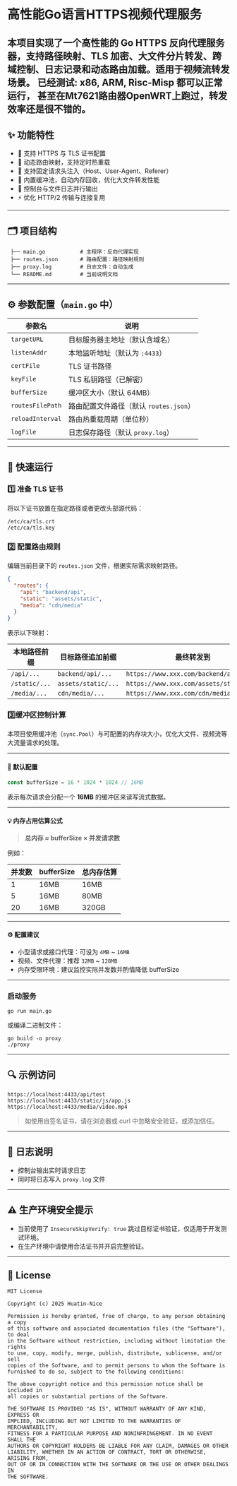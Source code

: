 # 高性能Go语言HTTPS视频代理服务

本项目实现了一个高性能的 Go HTTPS 反向代理服务器，支持路径映射、TLS 加密、大文件分片转发、跨域控制、日志记录和动态路由加载。适用于视频流转发场景。
已经测试: x86, ARM, Risc-Misp 都可以正常运行， 甚至在Mt7621路由器OpenWRT上跑过，转发效率还是很不错的。
---

## ✨ 功能特性

- 🚀 支持 HTTPS 与 TLS 证书配置  
- 🔁 动态路由映射，支持定时热重载
- 🧱 支持固定请求头注入（Host、User-Agent、Referer）  
- 🧠 内置缓冲池，自动内存回收，优化大文件转发性能  
- 📄 控制台与文件日志并行输出  
- ⚡ 优化 HTTP/2 传输与连接复用  
---

## 🗂️ 项目结构

```
 ├── main.go           # 主程序：反向代理实现
 ├── routes.json       # 路由配置：路径映射规则
 ├── proxy.log         # 日志文件：自动生成
 └── README.md         # 当前说明文档
```

------

## ⚙️ 参数配置（`main.go` 中）

| 参数名           | 说明                                   |
| ---------------- | -------------------------------------- |
| `targetURL`      | 目标服务器主地址（默认含域名）         |
| `listenAddr`     | 本地监听地址（默认为 `:4433`）         |
| `certFile`       | TLS 证书路径                           |
| `keyFile`        | TLS 私钥路径（已解密）                 |
| `bufferSize`     | 缓冲区大小（默认 64MB）                |
| `routesFilePath` | 路由配置文件路径（默认 `routes.json`） |
| `reloadInterval` | 路由热重载周期（单位秒）               |
| `logFile`        | 日志保存路径（默认 `proxy.log`）       |



------

## 🧪 快速运行

### 1️⃣ 准备 TLS 证书

将以下证书放置在指定路径或者更改头部源代码：

```
/etc/ca/tls.crt
/etc/ca/tls.key
```

### 2️⃣ 配置路由规则

编辑当前目录下的 `routes.json` 文件，根据实际需求映射路径。

```json
{
  "routes": {
    "api": "backend/api",
    "static": "assets/static",
    "media": "cdn/media"
  }
}
```

表示以下映射：

| 本地路径前缀  | 目标路径追加前缀    | 最终转发到                              |
| ------------- | ------------------- | --------------------------------------- |
| `/api/...`    | `backend/api/...`   | `https://www.xxx.com/backend/api/...`   |
| `/static/...` | `assets/static/...` | `https://www.xxx.com/assets/static/...` |
| `/media/...`  | `cdn/media/...`     | `https://www.xxx.com/cdn/media/...`     |

### 3️⃣缓冲区控制计算

本项目使用缓冲池（`sync.Pool`）与可配置的内存块大小，优化大文件、视频流等大流量请求的处理。

------

#### 📌 默认配置

```go
const bufferSize = 16 * 1024 * 1024 // 16MB
```

表示每次请求会分配一个 **16MB** 的缓冲区来读写流式数据。

------

#### 💡 内存占用估算公式

> **总内存 ≈ bufferSize × 并发请求数**

例如：

| 并发数 | bufferSize | 总内存估算 |
| ------ | ---------- | ---------- |
| 1      | 16MB       | 16MB       |
| 5      | 16MB       | 80MB      |
| 20     | 16MB       | 320GB     |

------

#### ⚙️ 配置建议

- 小型请求或接口代理：可设为 `4MB` ~ `16MB`
- 视频、文件代理：推荐 `32MB` ~ `128MB`
- 内存受限环境：建议监控实际并发数并酌情降低 bufferSize

------

###  启动服务

```
go run main.go
```

或编译二进制文件：

```
go build -o proxy
./proxy
```

------

## 🔍 示例访问

```
https://localhost:4433/api/test
https://localhost:4433/static/js/app.js
https://localhost:4433/media/video.mp4
```

> 如使用自签名证书，请在浏览器或 curl 中忽略安全验证，或添加信任。

------

## 📝 日志说明

- 控制台输出实时请求日志
- 同时将日志写入 `proxy.log` 文件

------

## ⚠️ 生产环境安全提示

- 当前使用了 `InsecureSkipVerify: true` 跳过目标证书验证，仅适用于开发测试环境。
- 在生产环境中请使用合法证书并开启完整验证。

------

## 📄 License

```
MIT License

Copyright (c) 2025 Huatin-Nice

Permission is hereby granted, free of charge, to any person obtaining a copy
of this software and associated documentation files (the "Software"), to deal
in the Software without restriction, including without limitation the rights  
to use, copy, modify, merge, publish, distribute, sublicense, and/or sell      
copies of the Software, and to permit persons to whom the Software is         
furnished to do so, subject to the following conditions:                       

The above copyright notice and this permission notice shall be included in    
all copies or substantial portions of the Software.                           

THE SOFTWARE IS PROVIDED "AS IS", WITHOUT WARRANTY OF ANY KIND, EXPRESS OR    
IMPLIED, INCLUDING BUT NOT LIMITED TO THE WARRANTIES OF MERCHANTABILITY,      
FITNESS FOR A PARTICULAR PURPOSE AND NONINFRINGEMENT. IN NO EVENT SHALL THE   
AUTHORS OR COPYRIGHT HOLDERS BE LIABLE FOR ANY CLAIM, DAMAGES OR OTHER        
LIABILITY, WHETHER IN AN ACTION OF CONTRACT, TORT OR OTHERWISE, ARISING FROM, 
OUT OF OR IN CONNECTION WITH THE SOFTWARE OR THE USE OR OTHER DEALINGS IN     
THE SOFTWARE.


```

